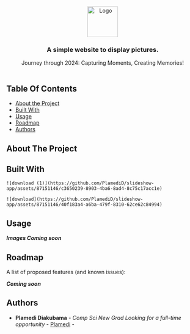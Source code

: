 <br/>
<p align="center">
  <a href="https://github.com/PlamediD/slideshowapp">
    <img src="" alt="Logo" width="80" height="80">
  </a>

  <h3 align="center">A simple website to display pictures. </h3>

  <p align="center">
    Journey through 2024: Capturing Moments, Creating Memories!
    <br/>
    <br/>
    
  </p>
</p>



## Table Of Contents

* [About the Project](#about-the-project)
* [Built With](#built-with)
* [Usage](#usage)
* [Roadmap](#roadmap)
* [Authors](#authors)

## About The Project





## Built With




```
![download (1)](https://github.com/PlamediD/slideshow-app/assets/87151146/c3650239-8903-4ba6-8ad4-8c75c17acc1e)

![download](https://github.com/PlamediD/slideshow-app/assets/87151146/40f183a4-a6ba-479f-8310-62ce62c84994)

```

## Usage
***Images Coming soon***


## Roadmap

A list of proposed features (and known issues):

***Coming soon***






## Authors

* **Plamedi Diakubama** - *Comp Sci New Grad Looking for a full-time opportunity* - [Plamedi](https://github.com/PlamediD/) - 




